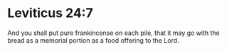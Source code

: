 # Leviticus 24:7

And you shall put pure frankincense on each pile, that it may go with the bread as a memorial portion as a food offering to the Lord.
